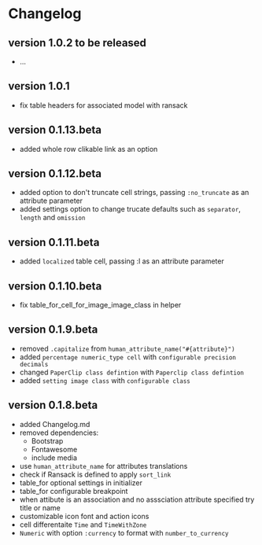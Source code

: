 # Changelog

## version 1.0.2 to be released

- ...

## version 1.0.1

- fix table headers for associated model with ransack

## version 0.1.13.beta

- added whole row clikable link as an option

## version 0.1.12.beta

- added option to don't truncate cell strings, passing `:no_truncate` as an attribute parameter
- added settings option to change trucate defaults such as `separator`, `length` and `omission`

## version 0.1.11.beta

- added `localized` table cell, passing :l as an attribute parameter

## version 0.1.10.beta

- fix table_for_cell_for_image_image_class in helper

## version 0.1.9.beta

- removed `.capitalize` from `human_attribute_name("#{attribute}")`
- added `percentage numeric_type cell` with `configurable precision decimals`
- changed `PaperClip class defintion` with `Paperclip class defintion`
- added `setting image class` with `configurable class`

## version 0.1.8.beta

- added Changelog.md
- removed dependencies:
  - Bootstrap
  - Fontawesome
  - include media
- use `human_attribute_name` for attributes translations
- check if Ransack is defined to apply `sort_link`
- table_for optional settings in initializer
- table_for configurable breakpoint
- when attibute is an association and no asssciation attribute specified try title or name
- customizable icon font and action icons
- cell differentaite `Time` and `TimeWithZone`
- `Numeric` with option `:currency` to format with `number_to_currency`
